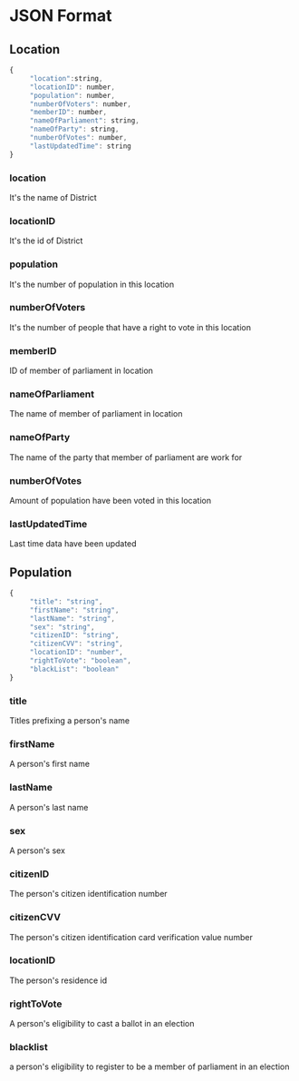 # JSON Format

## Location

```js
{
     "location":string,
     "locationID": number, 
     "population": number,
     "numberOfVoters": number,
     "memberID": number,
     "nameOfParliament": string,
     "nameOfParty": string,
     "numberOfVotes": number,
     "lastUpdatedTime": string
}
```

### location
It's the name of District

### locationID
It's the id of District

### population
It's the number of population in this location

### numberOfVoters
It's the number of people that have a right to vote in this location

### memberID
ID of member of parliament in location

### nameOfParliament
The name of member of parliament in location

### nameOfParty
The name of the party that member of parliament are work for

### numberOfVotes
Amount of population have been voted in this location

### lastUpdatedTime
Last time data have been updated 

## Population

```js
{
     "title": "string",
     "firstName": "string",
     "lastName": "string",
     "sex": "string",
     "citizenID": "string",
     "citizenCVV": "string",
     "locationID": "number",
     "rightToVote": "boolean",
     "blackList": "boolean"
}
```

### title
Titles prefixing a person's name

### firstName
A person's first name

### lastName
A person's last name

### sex
A person's sex

### citizenID
The person's citizen identification number

### citizenCVV
The person's citizen identification card verification value number

### locationID
The person's residence id

### rightToVote
A person's eligibility to cast a ballot in an election

### blacklist
a person's eligibility to register to be a member of parliament in an election